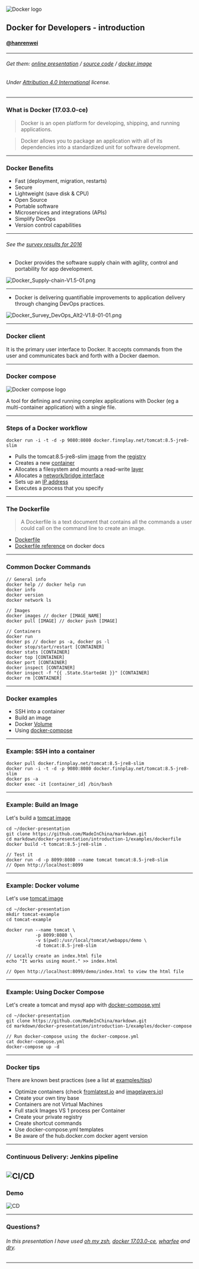 ![Docker logo](https://raw.githubusercontent.com/MadeInChina/markdown/master/docker-presentation/introduction-1/img/docker_logo.png)

## Docker for Developers - introduction

#### [@hanrenwei](http://twitter.com/hanrenwei)
________________________

###### Get them: [online presentation](https://github.com/MadeInChina/markdown/tree/master/docker-presentation/introduction-1) / [source code](https://github.com/MadeInChina/markdown/tree/master/docker-presentation/introduction-1) / [docker image](https://hub.docker.com/)

###### Under [Attribution 4.0 International](http://creativecommons.org/licenses/by/4.0/) license.

---

### What is Docker (17.03.0-ce)

> Docker is an open platform for developing, shipping, and running applications.

> Docker allows you to package an application with all of its dependencies into a standardized unit for software development.

---

### Docker Benefits

 - Fast (deployment, migration, restarts)
 - Secure
 - Lightweight (save disk & CPU)
 - Open Source
 - Portable software
 - Microservices and integrations (APIs)
 - Simplify DevOps
 - Version control capabilities

---

###### See the [survey results for 2016](https://www.docker.com/survey-2016)
 - Docker provides the software supply chain with agility, control and portability for app development.

![Docker_Supply-chain-V1.5-01.png](https://raw.githubusercontent.com/MadeInChina/markdown/master/docker-presentation/introduction-1/img/Docker_Supply-chain-V1.5-01.png)

---

 - Docker is delivering quantifiable improvements to application delivery through changing DevOps practices.
 
![Docker_Survey_DevOps_Alt2-V1.8-01-01.png](https://raw.githubusercontent.com/MadeInChina/markdown/master/docker-presentation/introduction-1/img/Docker_Survey_DevOps_Alt2-V1.8-01-01.png)

---

### Docker client

It is the primary user interface to Docker. It accepts commands from the user
and communicates back and forth with a Docker daemon.

---

### Docker compose

![Docker compose logo](https://raw.githubusercontent.com/madeinchina/markdown/master/docker-presentation/introduction-1/img/docker_compose.png)

A tool for defining and running complex applications with Docker
(eg a multi-container application) with a single file.

---

### Steps of a Docker workflow

```
docker run -i -t -d -p 9080:8080 docker.finnplay.net/tomcat:8.5-jre8-slim
```

 - Pulls the tomcat:8.5-jre8-slim [image](https://docs.docker.com/engine/userguide/containers/dockerimages/ "A read-only layer that is the base of your container. It can have a parent image to abstract away the more basic filesystem snapshot.") from the [registry](https://docs.docker.com/registry/ "The central place where all publicly published images live. You can search it, upload your images there and when you pull a docker image, it comes the repository/hub.")
 - Creates a new [container](https://docs.docker.com/engine/userguide/storagedriver/imagesandcontainers/ "A runnable instance of the image, basically it is a process isolated by docker that runs on top of the filesystem that an image provides.")
 - Allocates a filesystem and mounts a read-write [layer](https://docs.docker.com/engine/reference/glossary/#filesystem "A set of read-only files to provision the system. Think of a layer as a read only snapshot of the filesystem.")
 - Allocates a [network/bridge interface](https://www.wikiwand.com/en/Bridging_%28networking%29 "")
 - Sets up an [IP address](https://www.wikiwand.com/en/IP_address "An Internet Protocol address (IP address) is a numerical label assigned to each device (e.g., computer, printer) participating in a computer network that uses the Internet Protocol for communication.")
 - Executes a process that you specify

---

### The Dockerfile

> A Dockerfile is a text document that contains all the commands a user could call on the command line to create an image.

 - [Dockerfile](https://github.com/madeinchina/markdown/master/docker-presentation/introduction-1/examples/dockerfile/Dockerfile)
 - [Dockerfile reference](https://docs.docker.com/engine/reference/builder/) on docker docs

---

### Common Docker Commands

```
// General info
docker help // docker help run
docker info
docker version
docker network ls

// Images
docker images // docker [IMAGE_NAME]
docker pull [IMAGE] // docker push [IMAGE]

// Containers
docker run
docker ps // docker ps -a, docker ps -l
docker stop/start/restart [CONTAINER]
docker stats [CONTAINER]
docker top [CONTAINER]
docker port [CONTAINER]
docker inspect [CONTAINER]
docker inspect -f "{{ .State.StartedAt }}" [CONTAINER]
docker rm [CONTAINER]

```

---

### Docker examples
- SSH into a container
- Build an image
- Docker [Volume](https://docs.docker.com/engine/userguide/containers/dockervolumes/)
- Using [docker-compose](https://docs.docker.com/compose/)

---

### Example: SSH into a container

```
docker pull docker.finnplay.net/tomcat:8.5-jre8-slim
docker run -i -t -d -p 9080:8080 docker.finnplay.net/tomcat:8.5-jre8-slim
docker ps -a
docker exec -it [container_id] /bin/bash
```

---

### Example: Build an Image

Let's build a [tomcat image](https://github.com/MadeInChina/markdown/blob/master/docker-presentation/introduction-1/examples/dockerfile/Dockerfile)

```
cd ~/docker-presentation
git clone https://github.com/MadeInChina/markdown.git
cd markdown/docker-presentation/introduction-1/examples/dockerfile
docker build -t tomcat:8.5-jre8-slim .

// Test it
docker run -d -p 8099:8080 --name tomcat tomcat:8.5-jre8-slim
// Open http://localhost:8099
```

---

### Example: Docker volume

Let's use [tomcat image](https://github.com/MadeInChina/markdown/blob/master/docker-presentation/introduction-1/examples/dockerfile/Dockerfile)

```
cd ~/docker-presentation
mkdir tomcat-example
cd tomcat-example

docker run --name tomcat \
           -p 8099:8080 \
           -v $(pwd):/usr/local/tomcat/webapps/demo \
           -d tomcat:8.5-jre8-slim

// Locally create an index.html file
echo "It works using mount." >> index.html

// Open http://localhost:8099/demo/index.html to view the html file
```

---

### Example: Using Docker Compose

Let's create a tomcat and mysql app with [docker-compose.yml](https://github.com/MadeInChina/markdown/blob/master/docker-presentation/introduction-1/examples/docker-compose/docker-compose.yml)

```
cd ~/docker-presentation
git clone https://github.com/MadeInChina/markdown.git
cd markdown/docker-presentation/introduction-1/examples/docker-compose

// Run docker-compose using the docker-compose.yml
cat docker-compose.yml
docker-compose up -d
```

---

### Docker tips

There are known best practices (see a list at [examples/tips](https://github.com/MadeInChina/markdown/blob/master/docker-presentation/introduction-1/examples/tips))

- Optimize containers (check [fromlatest.io](https://www.fromlatest.io/) and [imagelayers.io](https://imagelayers.io))
- Create your own tiny base
- Containers are not Virtual Machines
- Full stack Images VS 1 process per Container
- Create your private registry
- Create shortcut commands
- Use docker-compose.yml templates
- Be aware of the hub.docker.com docker agent version
---
### Continuous Delivery: Jenkins pipeline
![CI/CD](https://raw.githubusercontent.com/MadeInChina/markdown/master/docker-presentation/introduction-1/img/ci-cd.png)
---
### Demo
![CD](https://raw.githubusercontent.com/MadeInChina/markdown/master/docker-presentation/introduction-1/img/cd-process.png)


---

### Questions?


###### In this presentation I have used [oh my zsh](http://ohmyz.sh/), [docker 17.03.0-ce](https://github.com/docker/docker/releases/tag/v17.03.0-ce), [wharfee](https://github.com/j-bennet/wharfee) and [dry](https://github.com/moncho/dry).
---
